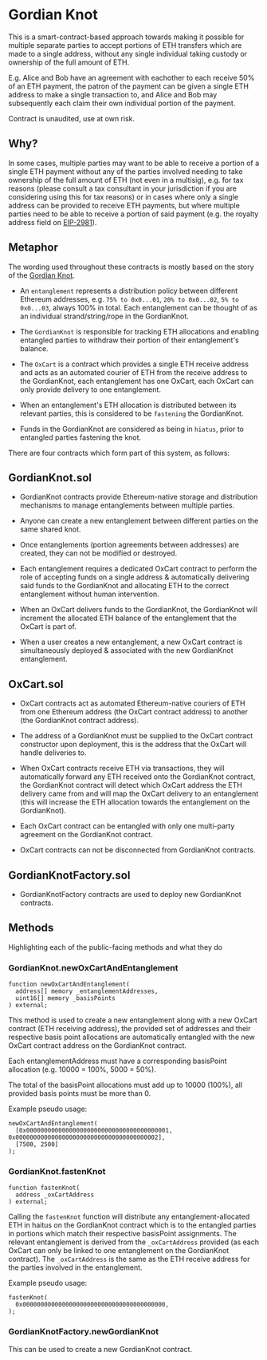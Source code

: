 # Gordian Knot

This is a smart-contract-based approach towards making it possible for multiple separate parties to accept portions of ETH transfers which are made to a single address, without any single individual taking custody or ownership of the full amount of ETH.

E.g. Alice and Bob have an agreement with eachother to each receive 50% of an ETH payment, the patron of the payment can be given a single ETH address to make a single transaction to, and Alice and Bob may subsequently each claim their own individual portion of the payment.

Contract is unaudited, use at own risk.


## Why?

In some cases, multiple parties may want to be able to receive a portion of a single ETH payment without any of the parties involved needing to take ownership of the full amount of ETH (not even in a multisig), e.g. for tax reasons (please consult a tax consultant in your jurisdiction if you are considering using this for tax reasons) or in cases where only a single address can be provided to receive ETH payments, but where multiple parties need to be able to receive a portion of said payment (e.g. the royalty address field on [EIP-2981](https://github.com/VexyCats/EIPs/blob/master/EIPS/eip-2981.md)).


## Metaphor

The wording used throughout these contracts is mostly based on the story of the [Gordian Knot](https://en.wikipedia.org/wiki/Gordian_Knot).

- An `entanglement` represents a distribution policy between different Ethereum addresses, e.g. `75% to 0x0...01`, `20% to 0x0...02`, `5% to 0x0...03`, always 100% in total. Each entanglement can be thought of as an individual strand/string/rope in the GordianKnot.

- The `GordianKnot` is responsible for tracking ETH allocations and enabling entangled parties to withdraw their portion of their entanglement's balance.

- The `OxCart` is a contract which provides a single ETH receive address and acts as an automated courier of ETH from the receive address to the GordianKnot, each entanglement has one OxCart, each OxCart can only provide delivery to one entanglement.

- When an entanglement's ETH allocation is distributed between its relevant parties, this is considered to be `fastening` the GordianKnot.

- Funds in the GordianKnot are considered as being in `hiatus`, prior to entangled parties fastening the knot.

There are four contracts which form part of this system, as follows:


## GordianKnot.sol

- GordianKnot contracts provide Ethereum-native storage and distribution mechanisms to manage entanglements between multiple parties.

- Anyone can create a new entanglement between different parties on the same shared knot.

- Once entanglements (portion agreements between addresses) are created, they can not be modified or destroyed.

- Each entanglement requires a dedicated OxCart contract to perform the role of accepting funds on a single address & automatically delivering said funds to the GordianKnot and allocating ETH to the correct entanglement without human intervention.

- When an OxCart delivers funds to the GordianKnot, the GordianKnot will increment the allocated ETH balance of the entanglement that the OxCart is part of.

- When a user creates a new entanglement, a new OxCart contract is simultaneously deployed & associated with the new GordianKnot entanglement.


## OxCart.sol

- OxCart contracts act as automated Ethereum-native couriers of ETH from one Ethereum address (the OxCart contract address) to another (the GordianKnot contract address).

- The address of a GordianKnot must be supplied to the OxCart contract constructor upon deployment, this is the address that the OxCart will handle deliveries to.

- When OxCart contracts receive ETH via transactions, they will automatically forward any ETH received onto the GordianKnot contract, the GordianKnot contract will detect which OxCart address the ETH delivery came from and will map the OxCart delivery to an entanglement (this will increase the ETH allocation towards the entanglement on the GordianKnot).

- Each OxCart contract can be entangled with only one multi-party agreement on the GordianKnot contract.

- OxCart contracts can not be disconnected from GordianKnot contracts.


## GordianKnotFactory.sol

- GordianKnotFactory contracts are used to deploy new GordianKnot contracts.


## Methods

Highlighting each of the public-facing methods and what they do

### GordianKnot.newOxCartAndEntanglement

```solidity
function newOxCartAndEntanglement(
  address[] memory _entanglementAddresses,
  uint16[] memory _basisPoints
) external;
```

This method is used to create a new entanglement along with a new OxCart contract (ETH receiving address), the provided set of addresses and their respective basis point allocations are automatically entangled with the new OxCart contract address on the GordianKnot contract.

Each entanglementAddress must have a corresponding basisPoint allocation (e.g. 10000 = 100%, 5000 = 50%).

The total of the basisPoint allocations must add up to 10000 (100%), all provided basis points must be more than 0.

Example pseudo usage:

```solidity
newOxCartAndEntanglement(
  [0x0000000000000000000000000000000000000001, 0x0000000000000000000000000000000000000002],
  [7500, 2500]
);
```


### GordianKnot.fastenKnot

```solidity
function fastenKnot(
  address _oxCartAddress
) external;
```

Calling the `fastenKnot` function will distribute any entanglement-allocated ETH in haitus on the GordianKnot contract which is to the entangled parties in portions which match their respective basisPoint assignments. The relevant entanglement is derived from the `_oxCartAddress` provided (as each OxCart can only be linked to one entanglement on the GordianKnot contract). The `_oxCartAddress` is the same as the ETH receive address for the parties involved in the entanglement.

Example pseudo usage:

```solidity
fastenKnot(
  0x0000000000000000000000000000000000000000,
);
```


### GordianKnotFactory.newGordianKnot

This can be used to create a new GordianKnot contract.
